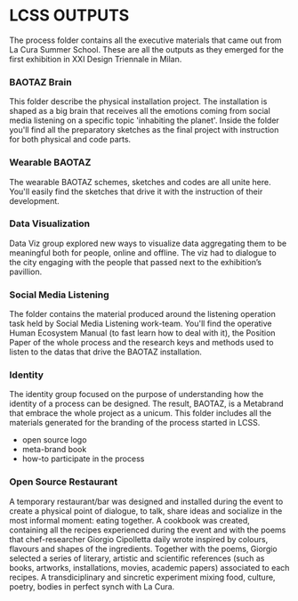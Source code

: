 # LCSS OUTPUTS

The process folder contains all the executive materials that came out from La Cura Summer School. These are all the outputs as they emerged for the first exhibition in XXI Design Triennale in Milan.

### BAOTAZ Brain
This folder describe the physical installation project. The installation is shaped as a big brain that receives all the emotions coming from social media listening on a specific topic 'inhabiting the planet'. Inside the folder you'll find all the preparatory sketches as the final project with instruction for both physical and code parts.

### Wearable BAOTAZ
The wearable BAOTAZ schemes, sketches and codes are all unite here. You'll easily find the sketches that drive it with the instruction of their development.

### Data Visualization
Data Viz group explored new ways to visualize data aggregating them to be meaningful both for people, online and offline. The viz had to dialogue to the city engaging with the people that passed next to the exhibition’s pavillion.

### Social Media Listening
The folder contains the material produced around the listening operation task held by Social Media Listening work-team. You'll find the operative Human Ecosystem Manual (to fast learn how to deal with it), the Position Paper of the whole process and the research keys and methods used to listen to the datas that drive the BAOTAZ installation.

### Identity
The identity group focused on the purpose of understanding how the identity of a process can be designed. The result, BAOTAZ, is a Metabrand that embrace the whole project as a unicum. This folder includes all the materials generated for the branding of the process started in LCSS.

* open source logo
* meta-brand book
* how-to participate in the process

### Open Source Restaurant
A temporary restaurant/bar was designed and installed during the event to create a physical point of dialogue, to talk, share ideas and socialize in the most informal moment: eating together. A cookbook was created, containing all the recipes experienced during the event and with the poems that chef-researcher Giorgio Cipolletta daily wrote inspired by colours, flavours and shapes of the ingredients. Together with the poems, Giorgio selected a series of literary, artistic and scientific references (such as books, artworks, installations, movies, academic papers) associated to each recipes. 
A transdiciplinary and sincretic experiment mixing food, culture, poetry, bodies in perfect synch with La Cura.


